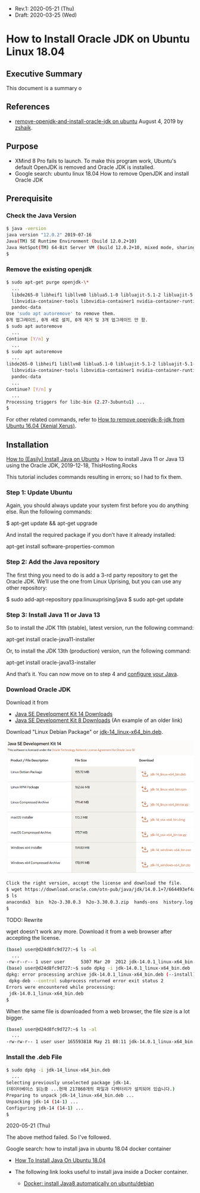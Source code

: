 * Rev.1: 2020-05-21 (Thu)
* Draft: 2020-03-25 (Wed)

# How to Install Oracle JDK on Ubuntu Linux 18.04

## Executive Summary

This document is a summary o

## References

* [remove-openjdk-and-install-oracle-jdk on ubuntu](https://flicsdb.com/remove-openjdk-and-install-oracle-jdk-on-ubuntu/) August 4, 2019 by [zshaik](https://flicsdb.com/author/zshaik/). 

## Purpose

* XMind 8 Pro fails to launch. To make this program work, Ubuntu's default OpenJDK is removed and Oracle JDK is installed.
* Google search: ubuntu linux 18.04  How to remove OpenJDK and install Oracle JDK

## Prerequisite

### Check the Java Version

```bash
$ java -version
java version "12.0.2" 2019-07-16
Java(TM) SE Runtime Environment (build 12.0.2+10)
Java HotSpot(TM) 64-Bit Server VM (build 12.0.2+10, mixed mode, sharing)
$
```

### Remove the existing openjdk

```bash
$ sudo apt-get purge openjdk-\*
  ...
  libde265-0 libheif1 libllvm8 liblua5.1-0 libluajit-5.1-2 libluajit-5.1-common
  libnvidia-container-tools libnvidia-container1 nvidia-container-runtime nvidia-container-toolkit
  pandoc-data
Use 'sudo apt autoremove' to remove them.
0개 업그레이드, 0개 새로 설치, 0개 제거 및 3개 업그레이드 안 함.
$ sudo apt autoremove
  ...
Continue [Y/n] y
  ...
$ sudo apt autoremove
  ...
libde265-0 libheif1 libllvm8 liblua5.1-0 libluajit-5.1-2 libluajit-5.1-common
  libnvidia-container-tools libnvidia-container1 nvidia-container-runtime nvidia-container-toolkit
  pandoc-data
  ...
Continue? [Y/n] y
  ...
Processing triggers for libc-bin (2.27-3ubuntu1) ...
$
```

For other related commands, refer to [How to remove openjdk-8-jdk from Ubuntu 16.04 (Xenial Xerus)](https://www.howtoinstall.co/en/ubuntu/xenial/openjdk-8-jdk?action=remove).

## Installation

[How to (Easily) Install Java on Ubuntu](https://thishosting.rocks/install-java-ubuntu/#oracle-jdk) > How to install Java 11 or Java 13 using the Oracle JDK, 2019-12-18, ThisHosting.Rocks

This tutorial includes commands resulting in errors; so I had to fix them.

### Step 1: Update Ubuntu

Again, you should always update your system first before you do anything else. Run the following commands:

$ apt-get update && apt-get upgrade

And install the required package if you don’t have it already installed:

apt-get install software-properties-common

### Step 2: Add the Java repository

The first thing you need to do is add a 3-rd party repository to get the Oracle JDK. We’ll use the one from Linux Uprising, but you can use any other repository:

$ sudo add-apt-repository ppa:linuxuprising/java
$ sudo apt-get update

### Step 3: Install Java 11 or Java 13

So to install the JDK 11th (stable), latest version, run the following command:

apt-get install oracle-java11-installer

Or, to install the JDK 13th (production) version, run the following command:

apt-get install oracle-java13-installer

And that’s it. You can now move on to step 4 and [configure your Java](about:blank#set-up).

### Download Oracle JDK

Download it from 

* [Java SE Development Kit 14 Downloads](https://www.oracle.com/java/technologies/javase-jdk14-downloads.html)
* [Java SE Development Kit 8 Downloads](https://www.oracle.com/java/technologies/javase-jdk8-downloads.html) (An example of an older link)

Download "Linux Debian Package" or [jdk-14_linux-x64_bin.deb](https://www.oracle.com/java/technologies/javase-jdk14-downloads.html#license-lightbox). 

<img src="images/Java SE Development Kit 14.png">

```bash
Click the right version, accept the license and download the file.
$ wget https://download.oracle.com/otn-pub/java/jdk/14.0.1+7/664493ef4a6946b186ff29eb326336a2/jdk-14.0.1_linux-x64_bin.deb
$ ls
anaconda3  bin  h2o-3.30.0.3  h2o-3.30.0.3.zip  hands-ons  history.log  jdk-14.0.1_linux-x64_bin.deb  projects
$
```

TODO: Rewrite

wget doesn't work any more. Download it from a web browser after accepting the license. 

```bash
(base) user@d24d8fc9d727:~$ ls -al
  ...
-rw-r--r-- 1 user user      5307 Mar 20  2012 jdk-14.0.1_linux-x64_bin.deb
(base) user@d24d8fc9d727:~$ sudo dpkg -i jdk-14.0.1_linux-x64_bin.deb
dpkg: error processing archive jdk-14.0.1_linux-x64_bin.deb (--install):
 dpkg-deb --control subprocess returned error exit status 2
Errors were encountered while processing:
 jdk-14.0.1_linux-x64_bin.deb
$
```

When the same file is downloaded from a web browser, the file size is a lot bigger.

```bash
(base) user@d24d8fc9d727:~$ ls -al
  ...
-rw-rw-r-- 1 user user 165593818 May 21 08:11 jdk-14.0.1_linux-x64_bin.deb

```

### Install the .deb File

```bash
$ sudo dpkg -i jdk-14_linux-x64_bin.deb 
  ...
Selecting previously unselected package jdk-14.
(데이터베이스 읽는중 ...현재 217860개의 파일과 디렉터리가 설치되어 있습니다.)
Preparing to unpack jdk-14_linux-x64_bin.deb ...
Unpacking jdk-14 (14-1) ...
Configuring jdk-14 (14-1) ...
$
```

2020-05-21 (Thu)

The above method failed. So I've followed.

Google search: how to install java in ubuntu 18.04 docker container

* [How To Install Java On Ubuntu 18.04](https://phoenixnap.com/kb/how-to-install-java-ubuntu)

* The following link looks useful to install java inside a Docker container.
  * [Docker: install Java8 automatically on ubuntu/debian](https://newfivefour.com/docker-java8-auto-install.html)
